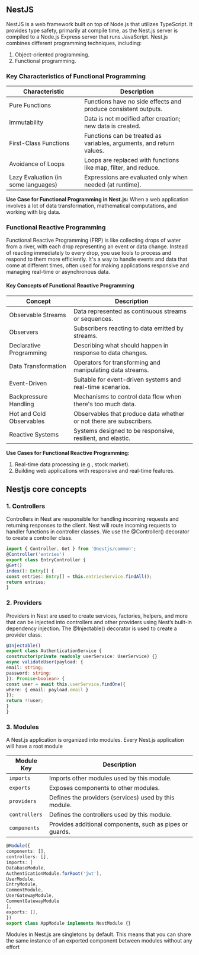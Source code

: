 ## NestJS

NestJS is a web framework built on top of Node.js that utilizes TypeScript. It provides type safety, primarily at compile time, as the Nest.js server is compiled to a Node.js Express server that runs JavaScript. Nest.js combines different programming techniques, including:

1. Object-oriented programming.
2. Functional programming.

### Key Characteristics of Functional Programming

| Characteristic          | Description                                                   |
|-------------------------|---------------------------------------------------------------|
| Pure Functions          | Functions have no side effects and produce consistent outputs. |
| Immutability           | Data is not modified after creation; new data is created.     |
| First-Class Functions   | Functions can be treated as variables, arguments, and return values. |
| Avoidance of Loops     | Loops are replaced with functions like map, filter, and reduce. |
| Lazy Evaluation (in some languages) | Expressions are evaluated only when needed (at runtime). |

**Use Case for Functional Programming in Nest.js:** When a web application involves a lot of data transformation, mathematical computations, and working with big data.

### Functional Reactive Programming

Functional Reactive Programming (FRP) is like collecting drops of water from a river, with each drop representing an event or data change. Instead of reacting immediately to every drop, you use tools to process and respond to them more efficiently. It's a way to handle events and data that come at different times, often used for making applications responsive and managing real-time or asynchronous data.

#### Key Concepts of Functional Reactive Programming

| Concept                  | Description                                                  |
|--------------------------|--------------------------------------------------------------|
| Observable Streams       | Data represented as continuous streams or sequences.         |
| Observers                | Subscribers reacting to data emitted by streams.            |
| Declarative Programming  | Describing what should happen in response to data changes.  |
| Data Transformation      | Operators for transforming and manipulating data streams.    |
| Event-Driven             | Suitable for event-driven systems and real-time scenarios.  |
| Backpressure Handling    | Mechanisms to control data flow when there's too much data. |
| Hot and Cold Observables | Observables that produce data whether or not there are subscribers. |
| Reactive Systems         | Systems designed to be responsive, resilient, and elastic.  |

**Use Cases for Functional Reactive Programming:**
1. Real-time data processing (e.g., stock market).
2. Building web applications with responsive and real-time features.

## Nestjs core concepts
### 1. Controllers
Controllers in Nest are responsible for handling incoming requests and returning responses to the client. Nest will route incoming requests to handler functions in controller classes. We use the @Controller() decorator to create a controller class.

```typescript
import { Controller, Get } from '@nestjs/common';
@Controller('entries')
export class EntryController {
@Get()
index(): Entry[] {
const entries: Entry[] = this.entriesService.findAll();
return entries;
}
```

### 2. Providers
Providers in Nest are used to create services, factories, helpers, and more that
can be injected into controllers and other providers using Nest’s built-in
dependency injection. The @Injectable() decorator is used to create a provider
class.

```typescript
@Injectable()
export class AuthenticationService {
constructor(private readonly userService: UserService) {}
async validateUser(payload: {
email: string;
password: string;
}): Promise<boolean> {
const user = await this.userService.findOne({
where: { email: payload.email }
});
return !!user;
}
}
```

### 3. Modules
A Nest.js application is organized into modules.
Every Nest.js application will have a root module

| Module Key        | Description                               |
|-------------------|-------------------------------------------|
| `imports`         | Imports other modules used by this module.|
| `exports`         | Exposes components to other modules.      |
| `providers`       | Defines the providers (services) used by this module. |
| `controllers`     | Defines the controllers used by this module. |
| `components`      | Provides additional components, such as pipes or guards. |

```typescript
@Module({
components: [],
controllers: [],
imports: [
DatabaseModule,
AuthenticationModule.forRoot('jwt'),
UserModule,
EntryModule,
CommentModule,
UserGatewayModule,
CommentGatewayModule
],
exports: [],
})
export class AppModule implements NestModule {}
```

Modules in Nest.js are singletons by default. This means that you can share the
same instance of an exported component
between modules without any effort